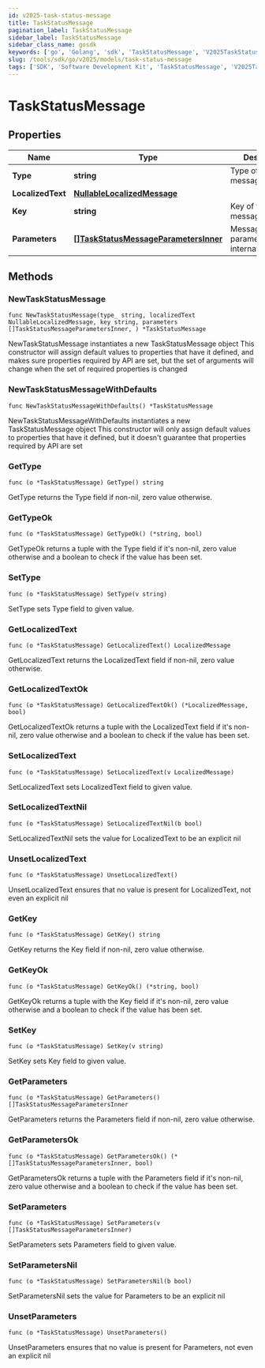 ```yaml
---
id: v2025-task-status-message
title: TaskStatusMessage
pagination_label: TaskStatusMessage
sidebar_label: TaskStatusMessage
sidebar_class_name: gosdk
keywords: ['go', 'Golang', 'sdk', 'TaskStatusMessage', 'V2025TaskStatusMessage'] 
slug: /tools/sdk/go/v2025/models/task-status-message
tags: ['SDK', 'Software Development Kit', 'TaskStatusMessage', 'V2025TaskStatusMessage']
---
```


# TaskStatusMessage

## Properties

Name | Type | Description | Notes
------------ | ------------- | ------------- | -------------
**Type** | **string** | Type of the message | 
**LocalizedText** | [**NullableLocalizedMessage**](localized-message) |  | 
**Key** | **string** | Key of the message | 
**Parameters** | [**[]TaskStatusMessageParametersInner**](task-status-message-parameters-inner) | Message parameters for internationalization | 

## Methods

### NewTaskStatusMessage

`func NewTaskStatusMessage(type_ string, localizedText NullableLocalizedMessage, key string, parameters []TaskStatusMessageParametersInner, ) *TaskStatusMessage`

NewTaskStatusMessage instantiates a new TaskStatusMessage object
This constructor will assign default values to properties that have it defined,
and makes sure properties required by API are set, but the set of arguments
will change when the set of required properties is changed

### NewTaskStatusMessageWithDefaults

`func NewTaskStatusMessageWithDefaults() *TaskStatusMessage`

NewTaskStatusMessageWithDefaults instantiates a new TaskStatusMessage object
This constructor will only assign default values to properties that have it defined,
but it doesn't guarantee that properties required by API are set

### GetType

`func (o *TaskStatusMessage) GetType() string`

GetType returns the Type field if non-nil, zero value otherwise.

### GetTypeOk

`func (o *TaskStatusMessage) GetTypeOk() (*string, bool)`

GetTypeOk returns a tuple with the Type field if it's non-nil, zero value otherwise
and a boolean to check if the value has been set.

### SetType

`func (o *TaskStatusMessage) SetType(v string)`

SetType sets Type field to given value.


### GetLocalizedText

`func (o *TaskStatusMessage) GetLocalizedText() LocalizedMessage`

GetLocalizedText returns the LocalizedText field if non-nil, zero value otherwise.

### GetLocalizedTextOk

`func (o *TaskStatusMessage) GetLocalizedTextOk() (*LocalizedMessage, bool)`

GetLocalizedTextOk returns a tuple with the LocalizedText field if it's non-nil, zero value otherwise
and a boolean to check if the value has been set.

### SetLocalizedText

`func (o *TaskStatusMessage) SetLocalizedText(v LocalizedMessage)`

SetLocalizedText sets LocalizedText field to given value.


### SetLocalizedTextNil

`func (o *TaskStatusMessage) SetLocalizedTextNil(b bool)`

 SetLocalizedTextNil sets the value for LocalizedText to be an explicit nil

### UnsetLocalizedText
`func (o *TaskStatusMessage) UnsetLocalizedText()`

UnsetLocalizedText ensures that no value is present for LocalizedText, not even an explicit nil
### GetKey

`func (o *TaskStatusMessage) GetKey() string`

GetKey returns the Key field if non-nil, zero value otherwise.

### GetKeyOk

`func (o *TaskStatusMessage) GetKeyOk() (*string, bool)`

GetKeyOk returns a tuple with the Key field if it's non-nil, zero value otherwise
and a boolean to check if the value has been set.

### SetKey

`func (o *TaskStatusMessage) SetKey(v string)`

SetKey sets Key field to given value.


### GetParameters

`func (o *TaskStatusMessage) GetParameters() []TaskStatusMessageParametersInner`

GetParameters returns the Parameters field if non-nil, zero value otherwise.

### GetParametersOk

`func (o *TaskStatusMessage) GetParametersOk() (*[]TaskStatusMessageParametersInner, bool)`

GetParametersOk returns a tuple with the Parameters field if it's non-nil, zero value otherwise
and a boolean to check if the value has been set.

### SetParameters

`func (o *TaskStatusMessage) SetParameters(v []TaskStatusMessageParametersInner)`

SetParameters sets Parameters field to given value.


### SetParametersNil

`func (o *TaskStatusMessage) SetParametersNil(b bool)`

 SetParametersNil sets the value for Parameters to be an explicit nil

### UnsetParameters
`func (o *TaskStatusMessage) UnsetParameters()`

UnsetParameters ensures that no value is present for Parameters, not even an explicit nil

